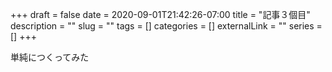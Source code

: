 +++ 
draft = false
date = 2020-09-01T21:42:26-07:00
title = "記事３個目"
description = ""
slug = "" 
tags = []
categories = []
externalLink = ""
series = []
+++

単純につくってみた
